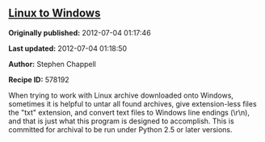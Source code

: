 ## [Linux to Windows](https://code.activestate.com/recipes/578192-linux-to-windows)

**Originally published:** 2012-07-04 01:17:46

**Last updated:** 2012-07-04 01:18:50

**Author:** Stephen Chappell

**Recipe ID:** 578192

When trying to work with Linux archive downloaded onto Windows, sometimes it is helpful to untar all found archives, give extension-less files the "txt" extension, and convert text files to Windows line endings (\r\n), and that is just what this program is designed to accomplish. This is committed for archival to be run under Python 2.5 or later versions.

